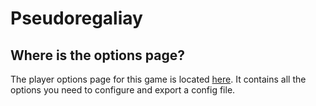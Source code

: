 # Pseudoregaliay

## Where is the options page?
The player options page for this game is located [here](../player-options). It contains all the options
you need to configure and export a config file.
